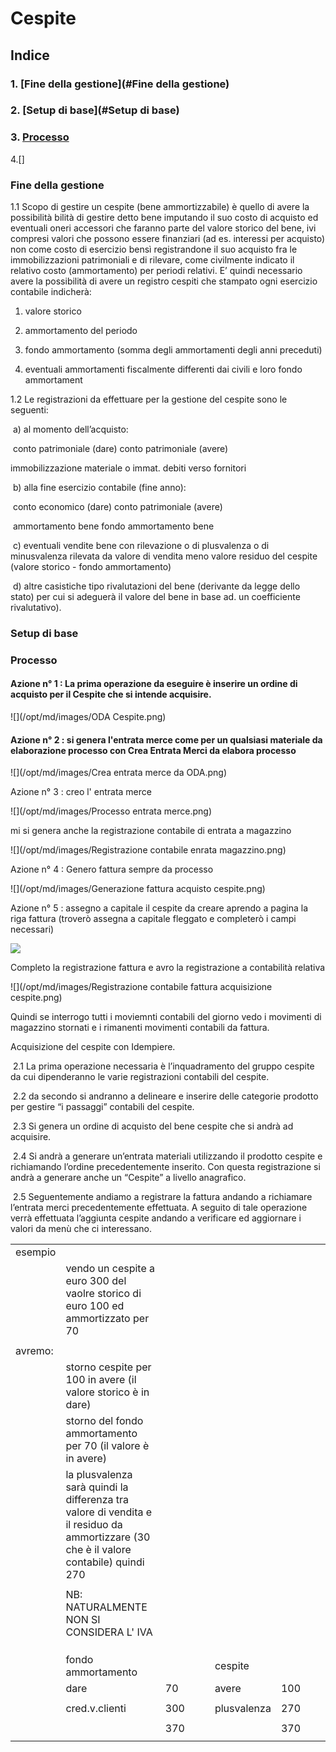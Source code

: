 # Cespite
## Indice
###  1. [Fine della gestione](#Fine della gestione)

###  2. [Setup di base](#Setup di base)

###  3. [Processo](#Processo)

4.[]




### Fine della gestione


 1.1 Scopo di gestire un cespite (bene ammortizzabile) è quello di avere la possibilità       bilità di gestire detto bene imputando il suo costo di acquisto ed eventuali oneri accessori che faranno parte del valore storico del bene, ivi compresi valori che possono essere finanziari (ad es. interessi per acquisto) non come costo di esercizio bensì registrandone il suo acquisto fra le immobilizzazioni patrimoniali e di rilevare, come civilmente indicato il relativo costo (ammortamento) per  periodi relativi. E’ quindi necessario avere la possibilità di avere un registro cespiti che stampato ogni esercizio contabile indicherà:

1. valore storico

2. ammortamento del periodo

3. fondo ammortamento (somma degli ammortamenti degli anni preceduti)

4. eventuali ammortamenti fiscalmente differenti dai civili e loro fondo ammortament


1.2 Le registrazioni da effettuare per la gestione del cespite sono le seguenti:

​     a)  al momento dell’acquisto:

​          conto patrimoniale   (dare)                                      conto patrimoniale  (avere)

immobilizzazione materiale o immat.                   debiti verso fornitori

​     b)  alla fine esercizio contabile (fine anno):

​          conto economico    (dare)                                      conto patrimoniale  (avere)

​          ammortamento bene                                             fondo ammortamento bene

​     c)  eventuali vendite bene con rilevazione o di plusvalenza o di minusvalenza rilevata da valore di vendita meno valore residuo del cespite (valore storico - fondo ammortamento)

​     d) altre casistiche tipo rivalutazioni del bene (derivante da legge dello stato) per cui si adeguerà il valore del bene in base ad. un coefficiente rivalutativo).

### Setup di base

### Processo

#### Azione n° 1 : La prima operazione da eseguire è inserire un ordine di acquisto per il Cespite che si intende acquisire.

![](/opt/md/images/ODA Cespite.png)

#### Azione n° 2 : si genera l'entrata merce come per un qualsiasi materiale da elaborazione processo con Crea Entrata Merci da elabora processo

![](/opt/md/images/Crea entrata merce da ODA.png)

Azione n° 3 : creo l' entrata merce

![](/opt/md/images/Processo entrata merce.png)

mi si genera anche la registrazione contabile di entrata a magazzino

![](/opt/md/images/Registrazione contabile enrata magazzino.png)

Azione n° 4 : Genero fattura sempre da processo

![](/opt/md/images/Generazione fattura acquisto cespite.png)

Azione n° 5 : assegno a capitale il cespite da creare aprendo a pagina la riga fattura (troverò assegna a capitale fleggato e completerò i campi necessari)

![](/opt/md/images/Selezione_075.png)

Completo la registrazione fattura e avro la registrazione a contabilità relativa

![](/opt/md/images/Registrazione contabile fattura acquisizione cespite.png)

Quindi se interrogo tutti i moviemnti contabili del giorno vedo i movimenti di magazzino stornati e i rimanenti movimenti contabili da fattura.















Acquisizione del cespite con Idempiere.

​     2.1 La prima operazione necessaria è l’inquadramento del gruppo cespite da cui dipenderanno le varie registrazioni contabili del cespite.

​     2.2 da secondo si andranno a delineare e inserire delle categorie prodotto per gestire “i passaggi” contabili del cespite. 

​     2.3 Si genera un ordine di acquisto del bene cespite che si andrà ad acquisire. 

​     2.4 Si andrà a generare un’entrata materiali utilizzando il prodotto cespite  e richiamando  l’ordine precedentemente inserito. Con questa registrazione si andrà a generare anche un “Cespite” a livello anagrafico.  

​     2.5 Seguentemente andiamo a registrare la fattura andando a richiamare l’entrata merci precedentemente effettuata. A seguito di tale operazione verrà effettuata l’aggiunta cespite andando a verificare ed aggiornare i valori da menù che ci interessano.





|         |                                                              |      |      |      |             |      |      |      |
| ------- | ------------------------------------------------------------ | ---- | ---- | ---- | ----------- | ---- | ---- | ---- |
| esempio |                                                              |      |      |      |             |      |      |      |
|         | vendo un cespite a euro 300 del vaolre storico di euro 100 ed  ammortizzato per 70 |      |      |      |             |      |      |      |
|         |                                                              |      |      |      |             |      |      |      |
| avremo: |                                                              |      |      |      |             |      |      |      |
|         | storno cespite per 100 in avere (il valore storico è in dare) |      |      |      |             |      |      |      |
|         | storno del fondo ammortamento per 70 (il valore è in avere)  |      |      |      |             |      |      |      |
|         | la plusvalenza sarà quindi la differenza tra valore di vendita e il residuo da ammortizzare (30 che è il valore contabile) quindi 270 |      |      |      |             |      |      |      |
|         |                                                              |      |      |      |             |      |      |      |
|         | NB: NATURALMENTE NON SI CONSIDERA L' IVA                     |      |      |      |             |      |      |      |
|         |                                                              |      |      |      |             |      |      |      |
|         |                                                              |      |      |      |             |      |      |      |
|         |                                                              |      |      |      |             |      |      |      |
|         | fondo ammortamento                                           |      |      |      | cespite     |      |      |      |
|         | dare                                                         | 70   |      |      | avere       | 100  |      |      |
|         |                                                              |      |      |      |             |      |      |      |
|         | cred.v.clienti                                               | 300  |      |      | plusvalenza | 270  |      |      |
|         |                                                              |      |      |      |             |      |      |      |
|         |                                                              | 370  |      |      |             | 370  |      |      |
|         |                                                              |      |      |      |             |      |      |      |